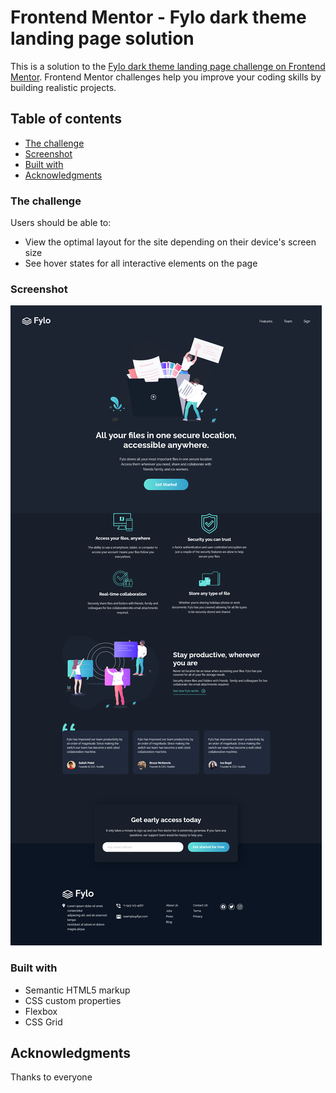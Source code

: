 # Frontend Mentor - Fylo dark theme landing page solution

This is a solution to the [Fylo dark theme landing page challenge on Frontend Mentor](https://www.frontendmentor.io/challenges/fylo-dark-theme-landing-page-5ca5f2d21e82137ec91a50fd). Frontend Mentor challenges help you improve your coding skills by building realistic projects. 

## Table of contents

  - [The challenge](#the-challenge)
  - [Screenshot](#screenshot)
  - [Built with](#built-with)
- [Acknowledgments](#acknowledgments)



### The challenge

Users should be able to:

- View the optimal layout for the site depending on their device's screen size
- See hover states for all interactive elements on the page

### Screenshot

![](./design/screenshot.png)



### Built with

- Semantic HTML5 markup
- CSS custom properties
- Flexbox
- CSS Grid

## Acknowledgments

Thanks to everyone


